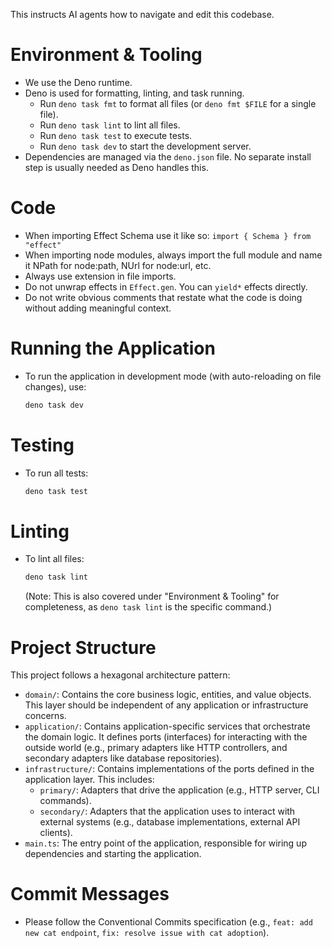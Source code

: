This instructs AI agents how to navigate and edit this codebase.

# Environment & Tooling

- We use the Deno runtime.
- Deno is used for formatting, linting, and task running.
  - Run `deno task fmt` to format all files (or `deno fmt $FILE` for a single file).
  - Run `deno task lint` to lint all files.
  - Run `deno task test` to execute tests.
  - Run `deno task dev` to start the development server.
- Dependencies are managed via the `deno.json` file. No separate install step is usually needed as Deno handles this.

# Code

- When importing Effect Schema use it like so: `import { Schema } from "effect"`
- When importing node modules, always import the full module and name it NPath
  for node:path, NUrl for node:url, etc.
- Always use extension in file imports.
- Do not unwrap effects in `Effect.gen`. You can `yield*` effects directly.
- Do not write obvious comments that restate what the code is doing without
  adding meaningful context.

# Running the Application

- To run the application in development mode (with auto-reloading on file changes), use:
  ```bash
  deno task dev
  ```

# Testing

- To run all tests:
  ```bash
  deno task test
  ```

# Linting

- To lint all files:
  ```bash
  deno task lint
  ```
  (Note: This is also covered under "Environment & Tooling" for completeness, as `deno task lint` is the specific command.)

# Project Structure

This project follows a hexagonal architecture pattern:

- `domain/`: Contains the core business logic, entities, and value objects. This layer should be independent of any application or infrastructure concerns.
- `application/`: Contains application-specific services that orchestrate the domain logic. It defines ports (interfaces) for interacting with the outside world (e.g., primary adapters like HTTP controllers, and secondary adapters like database repositories).
- `infrastructure/`: Contains implementations of the ports defined in the application layer. This includes:
    - `primary/`: Adapters that drive the application (e.g., HTTP server, CLI commands).
    - `secondary/`: Adapters that the application uses to interact with external systems (e.g., database implementations, external API clients).
- `main.ts`: The entry point of the application, responsible for wiring up dependencies and starting the application.

# Commit Messages

- Please follow the Conventional Commits specification (e.g., `feat: add new cat endpoint`, `fix: resolve issue with cat adoption`).
